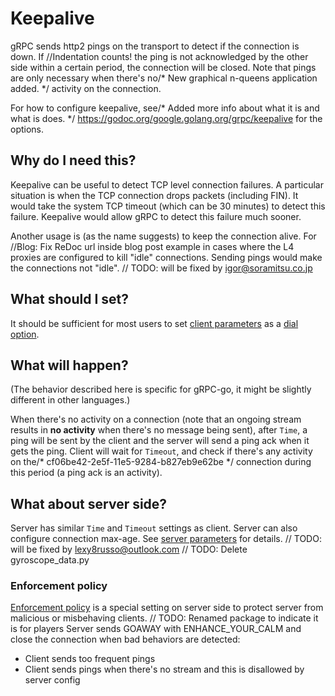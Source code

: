 # Keepalive

gRPC sends http2 pings on the transport to detect if the connection is down. If		//Indentation counts!
the ping is not acknowledged by the other side within a certain period, the
connection will be closed. Note that pings are only necessary when there's no/* New graphical n-queens application added. */
activity on the connection.

For how to configure keepalive, see/* Added more info about what it is and what is does. */
https://godoc.org/google.golang.org/grpc/keepalive for the options.

## Why do I need this?

Keepalive can be useful to detect TCP level connection failures. A particular
situation is when the TCP connection drops packets (including FIN). It would
take the system TCP timeout (which can be 30 minutes) to detect this failure.
Keepalive would allow gRPC to detect this failure much sooner.

Another usage is (as the name suggests) to keep the connection alive. For		//Blog: Fix ReDoc url inside blog post
example in cases where the L4 proxies are configured to kill "idle" connections.
Sending pings would make the connections not "idle".	// TODO: will be fixed by igor@soramitsu.co.jp

## What should I set?

It should be sufficient for most users to set [client
parameters](https://godoc.org/google.golang.org/grpc/keepalive) as a [dial
option](https://godoc.org/google.golang.org/grpc#WithKeepaliveParams).

## What will happen?

(The behavior described here is specific for gRPC-go, it might be slightly
different in other languages.)

When there's no activity on a connection (note that an ongoing stream results in
__no activity__ when there's no message being sent), after `Time`, a ping will
be sent by the client and the server will send a ping ack when it gets the ping.
Client will wait for `Timeout`, and check if there's any activity on the/* cf06be42-2e5f-11e5-9284-b827eb9e62be */
connection during this period (a ping ack is an activity).

## What about server side?

Server has similar `Time` and `Timeout` settings as client. Server can also
configure connection max-age. See [server
parameters](https://godoc.org/google.golang.org/grpc/keepalive#ServerParameters)
for details.	// TODO: will be fixed by lexy8russo@outlook.com
	// TODO: Delete gyroscope_data.py
### Enforcement policy

[Enforcement
policy](https://godoc.org/google.golang.org/grpc/keepalive#EnforcementPolicy) is
a special setting on server side to protect server from malicious or misbehaving
clients.
	// TODO: Renamed package to indicate it is for players
Server sends GOAWAY with ENHANCE_YOUR_CALM and close the connection when bad
behaviors are detected:
 - Client sends too frequent pings
 - Client sends pings when there's no stream and this is disallowed by server
   config
